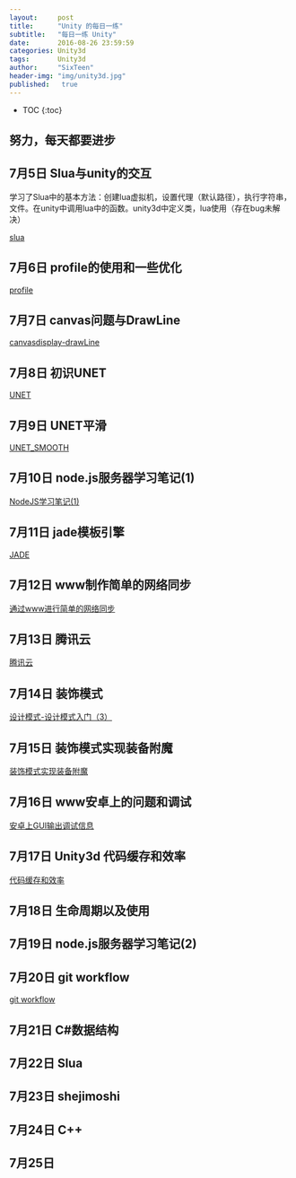 ```yaml
---
layout:     post
title:      "Unity 的每日一练"
subtitle:   "每日一练 Unity"
date:       2016-08-26 23:59:59
categories: Unity3d
tags:       Unity3d
author:     "SixTeen"
header-img: "img/unity3d.jpg"
published:   true
---
```


* TOC
{:toc}

## 努力，每天都要进步


## 7月5日 Slua与unity的交互

学习了Slua中的基本方法：创建lua虚拟机，设置代理（默认路径），执行字符串，文件。在unity中调用lua中的函数。unity3d中定义类，lua使用（存在bug未解决）

[slua](/lua/lua_3)

## 7月6日 profile的使用和一些优化

[profile](/unity3d/unity3d_profile_improvement)

## 7月7日 canvas问题与DrawLine

[canvasdisplay-drawLine](/unity3d/unity3d_canvasdisplay_drawline)

## 7月8日 初识UNET

[UNET](/unity3d/unity3d_unet)

## 7月9日 UNET平滑

[UNET_SMOOTH](/unity3d/unity3d_unet_smooth)

## 7月10日 node.js服务器学习笔记(1)

[NodeJS学习笔记(1)](/WEB/web_nodejs_1)

## 7月11日 jade模板引擎

[JADE](/WEB/web_jade)

## 7月12日 www制作简单的网络同步

[通过www进行简单的网络同步](/unity3d/unity3d_www_simpleGame)

## 7月13日 腾讯云

[腾讯云](/unity3d/unity3d_txcloud)

## 7月14日 装饰模式

[设计模式-设计模式入门（3）](/DesignPattern/design_pattern_3)

## 7月15日 装饰模式实现装备附魔

[装饰模式实现装备附魔](/unity3d/unity3d_weaponEnchant)

## 7月16日 www安卓上的问题和调试

[安卓上GUI输出调试信息](/unity3d/unity3d_android_guiDebug)

## 7月17日 Unity3d 代码缓存和效率

[代码缓存和效率](/unity3d/unity3d_code_cache)

## 7月18日 生命周期以及使用

## 7月19日 node.js服务器学习笔记(2)

## 7月20日 git workflow

[git workflow](/Git/git_gitflow)

## 7月21日 C#数据结构

## 7月22日 Slua

## 7月23日 shejimoshi

## 7月24日 C++


## 7月25日